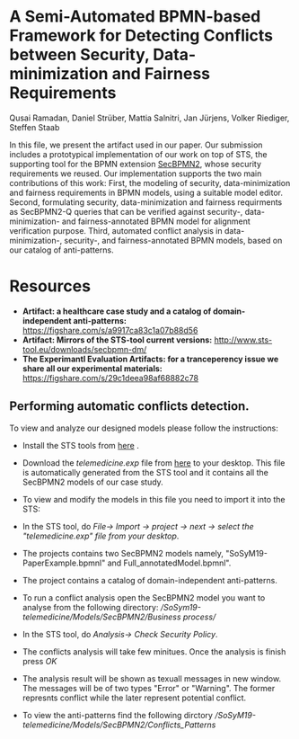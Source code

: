 # A Semi-Automated BPMN-based Framework for Detecting Conflicts between Security, Data-minimization and Fairness Requirements
Qusai Ramadan, Daniel Strüber, Mattia Salnitri, Jan Jürjens, Volker Riediger, Steffen Staab

In this file, we present the artifact used in our paper. Our submission includes
a prototypical implementation of our work on top of STS, the supporting
tool for the BPMN extension [SecBPMN2](http://www.secbpmn.disi.unitn.it/), whose security requirements
we reused. Our implementation supports the two main contributions of this work: First,
the modeling of security, data-minimization and fairness requirements in BPMN models, using
a suitable model editor. Second, formulating security, data-minimization and fairness requirments as SecBPMN2-Q queries 
that can be verified against security-, data-minimization- and fairness-annotated BPMN model for alignment verification purpose.
Third, automated conflict analysis in data-minimization-, security-, and fairness-annotated BPMN models, 
based on our catalog of anti-patterns.

# Resources

* **Artifact: a healthcare case study and a catalog of domain-independent anti-patterns:** https://figshare.com/s/a9917ca83c1a07b88d56
* **Artifact: Mirrors of the STS-tool current versions:** http://www.sts-tool.eu/downloads/secbpmn-dm/
* **The Experimantl Evaluation Artifacts: for a tranceperency issue we share all our experimental materials:** https://figshare.com/s/29c1deea98af68882c78


## Performing automatic conflicts detection. 
To view and analyze our designed models please follow the instructions:
* Install the STS tools from [here](http://www.sts-tool.eu/downloads/secbpmn-dm/) .
* Download the *telemedicine.exp* file from [here](https://figshare.com/s/a9917ca83c1a07b88d56) to your desktop. This file is automatically generated from the STS tool and it contains all the SecBPMN2 models of our case study.

* To view and modify the models in this file you need to import it into the STS:
 * In the STS tool, do *File→ Import → project → next → select the "telemedicine.exp" file from your desktop*. 
 * The projects contains two SecBPMN2 models namely, "SoSyM19-PaperExample.bpmnl" and Full_annotatedModel.bpmnl". 
 * The project contains a catalog of domain-independent anti-patterns.
 * To run a conflict analysis open the SecBPMN2 model you want to analyse from the following directory: */SoSym19-telemedicine/Models/SecBPMN2/Business process/*
 * In the STS tool, do *Analysis→ Check Security Policy*. 
 * The conflicts analysis will take few minitues. Once the analysis is finish press *OK*
 * The analysis result will be shown as texuall messages in new window. The messages will be of two types "Error" or "Warning". The former represnts conflict while the later represent potential conflict.
 * To view the anti-patterns find the following dirctory */SoSyM19-telemedicine/Models/SecBPMN2/Conflicts_Patterns*
